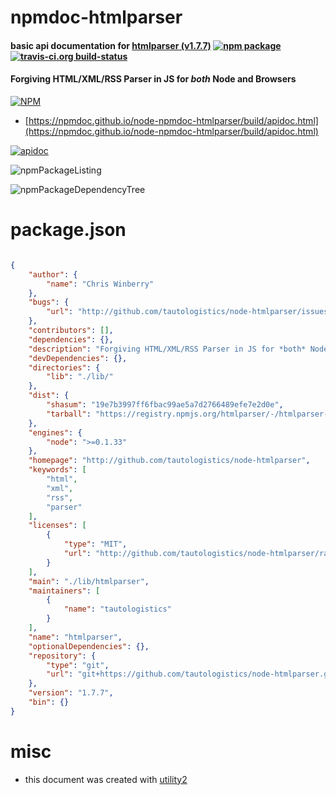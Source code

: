 # npmdoc-htmlparser

#### basic api documentation for  [htmlparser (v1.7.7)](http://github.com/tautologistics/node-htmlparser)  [![npm package](https://img.shields.io/npm/v/npmdoc-htmlparser.svg?style=flat-square)](https://www.npmjs.org/package/npmdoc-htmlparser) [![travis-ci.org build-status](https://api.travis-ci.org/npmdoc/node-npmdoc-htmlparser.svg)](https://travis-ci.org/npmdoc/node-npmdoc-htmlparser)

#### Forgiving HTML/XML/RSS Parser in JS for *both* Node and Browsers

[![NPM](https://nodei.co/npm/htmlparser.png?downloads=true&downloadRank=true&stars=true)](https://www.npmjs.com/package/htmlparser)

- [https://npmdoc.github.io/node-npmdoc-htmlparser/build/apidoc.html](https://npmdoc.github.io/node-npmdoc-htmlparser/build/apidoc.html)

[![apidoc](https://npmdoc.github.io/node-npmdoc-htmlparser/build/screenCapture.buildCi.browser.%252Ftmp%252Fbuild%252Fapidoc.html.png)](https://npmdoc.github.io/node-npmdoc-htmlparser/build/apidoc.html)

![npmPackageListing](https://npmdoc.github.io/node-npmdoc-htmlparser/build/screenCapture.npmPackageListing.svg)

![npmPackageDependencyTree](https://npmdoc.github.io/node-npmdoc-htmlparser/build/screenCapture.npmPackageDependencyTree.svg)



# package.json

```json

{
    "author": {
        "name": "Chris Winberry"
    },
    "bugs": {
        "url": "http://github.com/tautologistics/node-htmlparser/issues"
    },
    "contributors": [],
    "dependencies": {},
    "description": "Forgiving HTML/XML/RSS Parser in JS for *both* Node and Browsers",
    "devDependencies": {},
    "directories": {
        "lib": "./lib/"
    },
    "dist": {
        "shasum": "19e7b3997ff6fbac99ae5a7d2766489efe7e2d0e",
        "tarball": "https://registry.npmjs.org/htmlparser/-/htmlparser-1.7.7.tgz"
    },
    "engines": {
        "node": ">=0.1.33"
    },
    "homepage": "http://github.com/tautologistics/node-htmlparser",
    "keywords": [
        "html",
        "xml",
        "rss",
        "parser"
    ],
    "licenses": [
        {
            "type": "MIT",
            "url": "http://github.com/tautologistics/node-htmlparser/raw/master/LICENSE"
        }
    ],
    "main": "./lib/htmlparser",
    "maintainers": [
        {
            "name": "tautologistics"
        }
    ],
    "name": "htmlparser",
    "optionalDependencies": {},
    "repository": {
        "type": "git",
        "url": "git+https://github.com/tautologistics/node-htmlparser.git"
    },
    "version": "1.7.7",
    "bin": {}
}
```



# misc
- this document was created with [utility2](https://github.com/kaizhu256/node-utility2)
